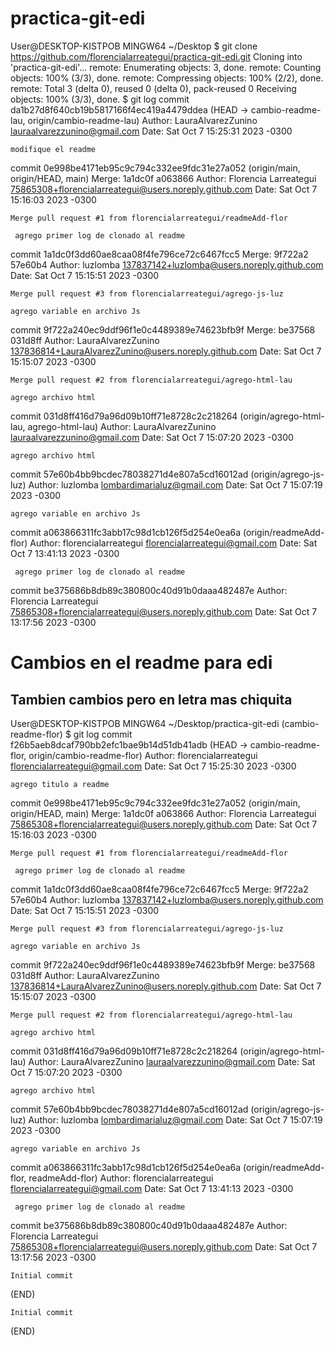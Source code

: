 # practica-git-edi


User@DESKTOP-KISTPOB MINGW64 ~/Desktop
$ git clone https://github.com/florencialarreategui/practica-git-edi.git
Cloning into 'practica-git-edi'...
remote: Enumerating objects: 3, done.
remote: Counting objects: 100% (3/3), done.
remote: Compressing objects: 100% (2/2), done.
remote: Total 3 (delta 0), reused 0 (delta 0), pack-reused 0
Receiving objects: 100% (3/3), done.
$ git log 
commit da1b27d8f640cb19b5817166f4ec419a4479ddea (HEAD -> cambio-readme-lau, origin/cambio-readme-lau)
Author: LauraAlvarezZunino <lauraalvarezzunino@gmail.com>
Date:   Sat Oct 7 15:25:31 2023 -0300

    modifique el readme


commit 0e998be4171eb95c9c794c332ee9fdc31e27a052 (origin/main, origin/HEAD, main)
Merge: 1a1dc0f a063866
Author: Florencia Larreategui <75865308+florencialarreategui@users.noreply.github.com>
Date:   Sat Oct 7 15:16:03 2023 -0300

    Merge pull request #1 from florencialarreategui/readmeAdd-flor
    
     agrego primer log de clonado al readme

commit 1a1dc0f3dd60ae8caa08f4fe796ce72c6467fcc5
Merge: 9f722a2 57e60b4
Author: luzlomba <137837142+luzlomba@users.noreply.github.com>
Date:   Sat Oct 7 15:15:51 2023 -0300

    Merge pull request #3 from florencialarreategui/agrego-js-luz
    
    agrego variable en archivo Js

commit 9f722a240ec9ddf96f1e0c4489389e74623bfb9f
Merge: be37568 031d8ff
Author: LauraAlvarezZunino <137836814+LauraAlvarezZunino@users.noreply.github.com>
Date:   Sat Oct 7 15:15:07 2023 -0300

    Merge pull request #2 from florencialarreategui/agrego-html-lau

    agrego archivo html

commit 031d8ff416d79a96d09b10ff71e8728c2c218264 (origin/agrego-html-lau, agrego-html-lau)
Author: LauraAlvarezZunino <lauraalvarezzunino@gmail.com>
Date:   Sat Oct 7 15:07:20 2023 -0300

    agrego archivo html

commit 57e60b4bb9bcdec78038271d4e807a5cd16012ad (origin/agrego-js-luz)
Author: luzlomba <lombardimarialuz@gmail.com>
Date:   Sat Oct 7 15:07:19 2023 -0300

    agrego variable en archivo Js

commit a063866311fc3abb17c98d1cb126f5d254e0ea6a (origin/readmeAdd-flor)
Author: florencialarreategui <florencialarreategui@gmail.com>
Date:   Sat Oct 7 13:41:13 2023 -0300

     agrego primer log de clonado al readme

commit be375686b8db89c380800c40d91b0daaa482487e
Author: Florencia Larreategui <75865308+florencialarreategui@users.noreply.github.com>
Date:   Sat Oct 7 13:17:56 2023 -0300

# Cambios en el readme para edi
## Tambien cambios pero en letra mas chiquita 

User@DESKTOP-KISTPOB MINGW64 ~/Desktop/practica-git-edi (cambio-readme-flor)
$ git log
commit f26b5aeb8dcaf790bb2efc1bae9b14d51db41adb (HEAD -> cambio-readme-flor, origin/cambio-readme-flor)
Author: florencialarreategui <florencialarreategui@gmail.com>
Date:   Sat Oct 7 15:25:30 2023 -0300

    agrego titulo a readme

commit 0e998be4171eb95c9c794c332ee9fdc31e27a052 (origin/main, origin/HEAD, main)
Merge: 1a1dc0f a063866
Author: Florencia Larreategui <75865308+florencialarreategui@users.noreply.github.com>
Date:   Sat Oct 7 15:16:03 2023 -0300

    Merge pull request #1 from florencialarreategui/readmeAdd-flor

     agrego primer log de clonado al readme

commit 1a1dc0f3dd60ae8caa08f4fe796ce72c6467fcc5
Merge: 9f722a2 57e60b4
Author: luzlomba <137837142+luzlomba@users.noreply.github.com>
Date:   Sat Oct 7 15:15:51 2023 -0300

    Merge pull request #3 from florencialarreategui/agrego-js-luz

    agrego variable en archivo Js

commit 9f722a240ec9ddf96f1e0c4489389e74623bfb9f
Merge: be37568 031d8ff
Author: LauraAlvarezZunino <137836814+LauraAlvarezZunino@users.noreply.github.com>
Date:   Sat Oct 7 15:15:07 2023 -0300

    Merge pull request #2 from florencialarreategui/agrego-html-lau

    agrego archivo html

commit 031d8ff416d79a96d09b10ff71e8728c2c218264 (origin/agrego-html-lau)
Author: LauraAlvarezZunino <lauraalvarezzunino@gmail.com>
Date:   Sat Oct 7 15:07:20 2023 -0300

    agrego archivo html

commit 57e60b4bb9bcdec78038271d4e807a5cd16012ad (origin/agrego-js-luz)
Author: luzlomba <lombardimarialuz@gmail.com>
Date:   Sat Oct 7 15:07:19 2023 -0300

    agrego variable en archivo Js

commit a063866311fc3abb17c98d1cb126f5d254e0ea6a (origin/readmeAdd-flor, readmeAdd-flor)
Author: florencialarreategui <florencialarreategui@gmail.com>
Date:   Sat Oct 7 13:41:13 2023 -0300

     agrego primer log de clonado al readme

commit be375686b8db89c380800c40d91b0daaa482487e
Author: Florencia Larreategui <75865308+florencialarreategui@users.noreply.github.com>
Date:   Sat Oct 7 13:17:56 2023 -0300

    Initial commit
(END)



    Initial commit
(END)

